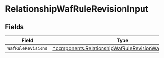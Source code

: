 # RelationshipWafRuleRevisionInput


## Fields

| Field                                                                                                                             | Type                                                                                                                              | Required                                                                                                                          | Description                                                                                                                       |
| --------------------------------------------------------------------------------------------------------------------------------- | --------------------------------------------------------------------------------------------------------------------------------- | --------------------------------------------------------------------------------------------------------------------------------- | --------------------------------------------------------------------------------------------------------------------------------- |
| `WafRuleRevisions`                                                                                                                | [*components.RelationshipWafRuleRevisionWafRuleRevisions](../../models/components/relationshipwafrulerevisionwafrulerevisions.md) | :heavy_minus_sign:                                                                                                                | N/A                                                                                                                               |